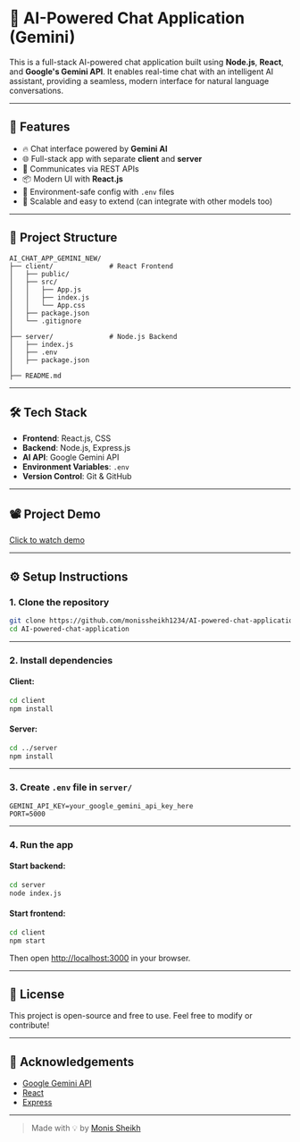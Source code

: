 # 💬 AI-Powered Chat Application (Gemini)

This is a full-stack AI-powered chat application built using **Node.js**, **React**, and **Google's Gemini API**. It enables real-time chat with an intelligent AI assistant, providing a seamless, modern interface for natural language conversations.

---

## 🚀 Features

- 🔥 Chat interface powered by **Gemini AI**
- 🌐 Full-stack app with separate **client** and **server**
- 📡 Communicates via REST APIs
- 📦 Modern UI with **React.js**
- 🌱 Environment-safe config with `.env` files
- 🧠 Scalable and easy to extend (can integrate with other models too)

---

## 📁 Project Structure

```
AI_CHAT_APP_GEMINI_NEW/
├── client/              # React Frontend
│   ├── public/
│   ├── src/
│   │   ├── App.js
│   │   ├── index.js
│   │   └── App.css
│   ├── package.json
│   └── .gitignore
│
├── server/              # Node.js Backend
│   ├── index.js
│   ├── .env
│   ├── package.json
│
├── README.md
```

---

## 🛠️ Tech Stack

- **Frontend**: React.js, CSS
- **Backend**: Node.js, Express.js
- **AI API**: Google Gemini API
- **Environment Variables**: `.env`
- **Version Control**: Git & GitHub

---

## 📽️ Project Demo

[Click to watch demo](https://github.com/user-attachments/assets/f15a5c09-2922-4d00-ba12-d71539917299)

---

## ⚙️ Setup Instructions

### 1. Clone the repository

```bash
git clone https://github.com/monissheikh1234/AI-powered-chat-application.git
cd AI-powered-chat-application
```

---

### 2. Install dependencies

#### Client:

```bash
cd client
npm install
```

#### Server:

```bash
cd ../server
npm install
```

---

### 3. Create `.env` file in `server/`

```env
GEMINI_API_KEY=your_google_gemini_api_key_here
PORT=5000
```

---

### 4. Run the app

#### Start backend:

```bash
cd server
node index.js
```

#### Start frontend:

```bash
cd client
npm start
```

Then open [http://localhost:3000](http://localhost:3000) in your browser.

---

## 📄 License

This project is open-source and free to use. Feel free to modify or contribute!

---

## 🙌 Acknowledgements

- [Google Gemini API](https://ai.google.dev/)
- [React](https://reactjs.org/)
- [Express](https://expressjs.com/)

---

> Made with 💡 by [Monis Sheikh](https://github.com/monissheikh1234)
